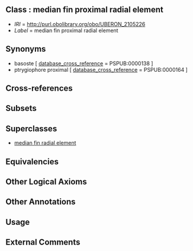 
## Class : median fin proximal radial element

 * *IRI* = http://purl.obolibrary.org/obo/UBERON_2105226
 * *Label* = median fin proximal radial element

## Synonyms

 * basoste [ [database_cross_reference](../../ef/oboInOwl#hasDbXref.md) = PSPUB:0000138 ]
 * ptrygiophore proximal [ [database_cross_reference](../../ef/oboInOwl#hasDbXref.md) = PSPUB:0000164 ]

## Cross-references


## Subsets


## Superclasses

 * [median fin radial element](../../UBERON/25/UBERON_2105225.md)

## Equivalencies


## Other Logical Axioms


## Other Annotations


## Usage


## External Comments

